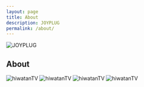 ```yaml
---
layout: page
title: About
description: JOYPLUG
permalink: /about/
---
```


<img itemprop="image" class="img-rounded" src="https://c.disquscdn.com/uploads/users/20296/2598/avatar92.jpg?1508718839" alt="JOYPLUG">

## About

<img itemprop="image" src="https://78.media.tumblr.com/2c32e5ab113dec043de99f0426e6a643/tumblr_nvu0piiovx1qgf86ro3_400.gif" alt="hiwatanTV">

<img itemprop="image" src="https://78.media.tumblr.com/4d58b4811f1be064574e6fd82ed3b7c3/tumblr_nwiq8zR9cf1qa4mzvo1_500.gif" alt="hiwatanTV">

<img itemprop="image" src="https://78.media.tumblr.com/b549a6d2b0cddd2663b1406a2dfe136b/tumblr_o1ekdqEnAL1tmbvbzo2_400.gif" alt="hiwatanTV">

<img itemprop="image" src="https://78.media.tumblr.com/dc7c9f10c9cab63ab54eaf451a9099af/tumblr_o1ekdqEnAL1tmbvbzo3_400.gif" alt="hiwatanTV">
